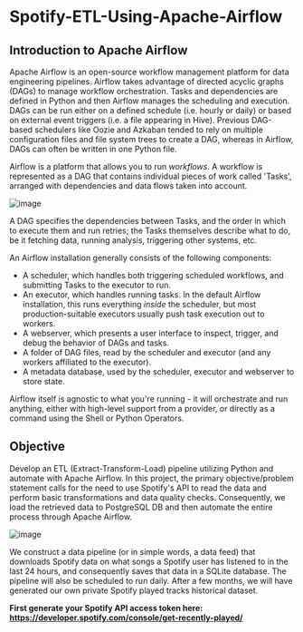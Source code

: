 # Spotify-ETL-Using-Apache-Airflow

## Introduction to Apache Airflow
Apache Airflow is an open-source workflow management platform for data engineering pipelines. Airflow takes advantage of directed acyclic graphs (DAGs) to manage workflow orchestration. Tasks and dependencies are defined in Python and then Airflow manages the scheduling and execution. DAGs can be run either on a defined schedule (i.e. hourly or daily) or based on external event triggers (i.e. a file appearing in Hive). Previous DAG-based schedulers like Oozie and Azkaban tended to rely on multiple configuration files and file system trees to create a DAG, whereas in Airflow, DAGs can often be written in one Python file.

Airflow is a platform that allows you to run _workflows_. A workflow is represented as a DAG that contains individual pieces of work called 'Tasks', arranged with dependencies and data flows taken into account. 

![image](https://github.com/aliamrod/Spotify-ETL-Using-Apache-Airflow/assets/62684338/73176e1d-bee1-4cc8-abc3-54f6ccf26912)

A DAG specifies the dependencies between Tasks, and the order in which to execute them and run retries; the Tasks themselves describe what to do, be it fetching data, running analysis, triggering other systems, etc. 

An Airflow installation generally consists of the following components:
* A scheduler, which handles both triggering scheduled workflows, and submitting Tasks to the executor to run.
* An executor, which handles running tasks. In the default Airflow installation, this runs everything _inside_ the scheduler, but most production-suitable executors usually push task execution out to workers.
* A webserver, which presents a user interface to inspect, trigger, and debug the behavior of DAGs and tasks.
* A folder of DAG files, read by the scheduler and executor (and any workers affiliated to the executor).
* A metadata database, used by the scheduler, executor and webserver to store state.


Airflow itself is agnostic to what you're running - it will orchestrate and run anything, either with high-level support from a provider, or directly as a command using the Shell or Python Operators.


## Objective
Develop an ETL (Extract-Transform-Load) pipeline utilizing Python and automate with Apache Airflow. In this project, the primary objective/problem statement calls for the need to use Spotify's API to read the data and perform basic transformations and data quality checks. Consequently, we load the retrieved data to PostgreSQL DB and then automate the entire process through Apache Airflow.

![image](https://github.com/aliamrod/Spotify-ETL-Using-Apache-Airflow/assets/62684338/38271487-e4de-487d-8579-7f8c79d7eb10)


We construct a data pipeline (or in simple words, a data feed) that downloads Spotify data on what songs a Spotify user has listened to in the last 24 hours, and consequently saves that data in a SQLite database. The pipeline will also be scheduled to run daily. After a few months, we will have generated our own private Spotify played tracks historical dataset. 


**First generate your Spotify API access token here: https://developer.spotify.com/console/get-recently-played/**

